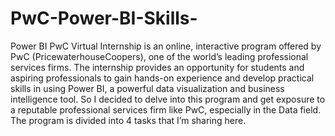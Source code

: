 # PwC-Power-BI-Skills-

Power BI PwC Virtual Internship is an online, interactive program offered by PwC (PricewaterhouseCoopers), one of the world’s leading professional services firms. The internship provides an opportunity for students and aspiring professionals to gain hands-on experience and develop practical skills in using Power BI, a powerful data visualization and business intelligence tool. So I decided to delve into this program and get exposure to a reputable professional services firm like PwC, especially in the Data field. The program is divided into 4 tasks that I’m sharing here.
